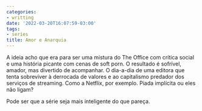 ```yaml
---
categories:
- writting
date: '2022-03-20T16:07:59-03:00'
tags:
- series
title: Amor e Anarquia
---
```


A ideia acho que era para ser uma mistura do The Office com crítica social e uma história picante com cenas de soft porn. O resultado é sofrível, amador, mas divertido de acompanhar. O dia-a-dia de uma editora que tenta sobreviver à derrocada de valores e ao capitalismo predador dos serviços de streaming. Como a Netflix, por exemplo. Piada implícita ou eles não ligam?

Pode ser que a série seja mais inteligente do que pareça.